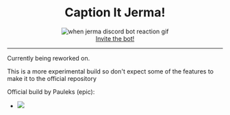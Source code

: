 <div align="center">
    <h1>Caption It Jerma!</h1>
    <img src="https://cdn.discordapp.com/attachments/747100248425365665/975018540371439676/jerma.gif" alt="when jerma discord bot reaction gif"/>
    <br>
    <u><a href="https://discord.com/api/oauth2/authorize?client_id=974744783933276191&scope=applications.commands" target="_blank">Invite the bot!</a></u>
</div>

<hr>

Currently being reworked on.

This is a more experimental build so don't expect some of the features to make it to the official repository

Official build by Pauleks (epic): 
- ![](https://github.com/pauleks/jermacaption)
